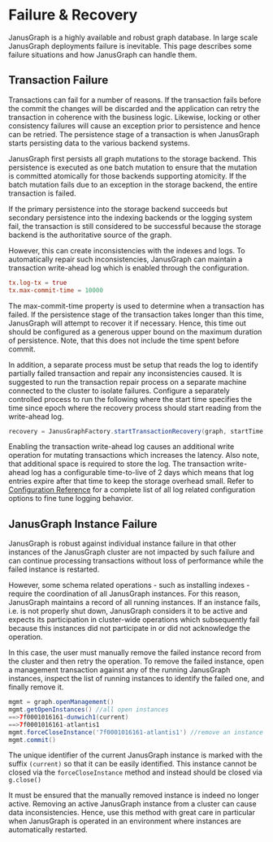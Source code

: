 Failure & Recovery
==================

JanusGraph is a highly available and robust graph database. In large
scale JanusGraph deployments failure is inevitable. This page describes
some failure situations and how JanusGraph can handle them.

Transaction Failure
-------------------

Transactions can fail for a number of reasons. If the transaction fails
before the commit the changes will be discarded and the application can
retry the transaction in coherence with the business logic. Likewise,
locking or other consistency failures will cause an exception prior to
persistence and hence can be retried. The persistence stage of a
transaction is when JanusGraph starts persisting data to the various
backend systems.

JanusGraph first persists all graph mutations to the storage backend.
This persistence is executed as one batch mutation to ensure that the
mutation is committed atomically for those backends supporting
atomicity. If the batch mutation fails due to an exception in the
storage backend, the entire transaction is failed.

If the primary persistence into the storage backend succeeds but
secondary persistence into the indexing backends or the logging system
fail, the transaction is still considered to be successful because the
storage backend is the authoritative source of the graph.

However, this can create inconsistencies with the indexes and logs. To
automatically repair such inconsistencies, JanusGraph can maintain a
transaction write-ahead log which is enabled through the configuration.
```conf
tx.log-tx = true
tx.max-commit-time = 10000
```

The max-commit-time property is used to determine when a transaction has
failed. If the persistence stage of the transaction takes longer than
this time, JanusGraph will attempt to recover it if necessary. Hence,
this time out should be configured as a generous upper bound on the
maximum duration of persistence. Note, that this does not include the
time spent before commit.

In addition, a separate process must be setup that reads the log to
identify partially failed transaction and repair any inconsistencies
caused. It is suggested to run the transaction repair process on a
separate machine connected to the cluster to isolate failures. Configure
a separately controlled process to run the following where the start
time specifies the time since epoch where the recovery process should
start reading from the write-ahead log.
```groovy
recovery = JanusGraphFactory.startTransactionRecovery(graph, startTime, TimeUnit.MILLISECONDS);
```

Enabling the transaction write-ahead log causes an additional write
operation for mutating transactions which increases the latency. Also
note, that additional space is required to store the log. The
transaction write-ahead log has a configurable time-to-live of 2 days
which means that log entries expire after that time to keep the storage
overhead small. Refer to [Configuration Reference](../basics/configuration-reference.md) for a complete list of all
log related configuration options to fine tune logging behavior.

JanusGraph Instance Failure
---------------------------

JanusGraph is robust against individual instance failure in that other
instances of the JanusGraph cluster are not impacted by such failure and
can continue processing transactions without loss of performance while
the failed instance is restarted.

However, some schema related operations - such as installing indexes -
require the coordination of all JanusGraph instances. For this reason,
JanusGraph maintains a record of all running instances. If an instance
fails, i.e. is not properly shut down, JanusGraph considers it to be
active and expects its participation in cluster-wide operations which
subsequently fail because this instances did not participate in or did
not acknowledge the operation.

In this case, the user must manually remove the failed instance record
from the cluster and then retry the operation. To remove the failed
instance, open a management transaction against any of the running
JanusGraph instances, inspect the list of running instances to identify
the failed one, and finally remove it.
```groovy
mgmt = graph.openManagement()
mgmt.getOpenInstances() //all open instances
==>7f0001016161-dunwich1(current)
==>7f0001016161-atlantis1
mgmt.forceCloseInstance('7f0001016161-atlantis1') //remove an instance
mgmt.commit()
```

The unique identifier of the current JanusGraph instance is marked with
the suffix `(current)` so that it can be easily identified. This
instance cannot be closed via the `forceCloseInstance` method and
instead should be closed via `g.close()`

It must be ensured that the manually removed instance is indeed no
longer active. Removing an active JanusGraph instance from a cluster can
cause data inconsistencies. Hence, use this method with great care in
particular when JanusGraph is operated in an environment where instances
are automatically restarted.
